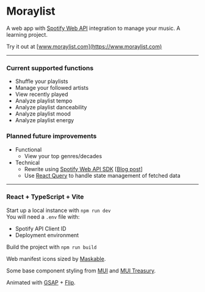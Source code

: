# Moraylist

A web app with [Spotify Web API](https://developer.spotify.com/documentation/web-api) integration to manage your music.
A learning project.

Try it out at [www.moraylist.com](https://www.moraylist.com)

___
### Current supported functions
- Shuffle your playlists
- Manage your followed artists
- View recently played
- Analyze playlist tempo
- Analyze playlist danceability
- Analyze playlist mood
- Analyze playlist energy

### Planned future improvements
- Functional
  - View your top genres/decades
- Technical
  - Rewrite using [Spotify Web API SDK](https://www.npmjs.com/package/@spotify/web-api-ts-sdk) [[Blog post](https://developer.spotify.com/blog/2023-07-03-typescript-sdk)]
  - Use [React Query](https://tanstack.com/query/latest) to handle state management of fetched data

___
### React + TypeScript + Vite

Start up a local instance with `npm run dev` \
You will need a `.env` file with:
* Spotify API Client ID
* Deployment environment

Build the project with `npm run build`

Web manifest icons sized by [Maskable](https://maskable.app).

Some base component styling from [MUI](https://github.com/mui/material-ui) and [MUI Treasury](https://github.com/siriwatknp/mui-treasury).

Animated with [GSAP](https://gsap.com/docs) + [Flip](https://gsap.com/docs/Plugins/Flip/).
